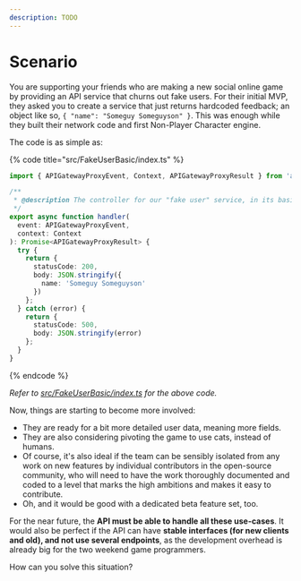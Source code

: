 ```yaml
---
description: TODO
---
```


# Scenario

You are supporting your friends who are making a new social online game by providing an API service that churns out fake users. For their initial MVP, they asked you to create a service that just returns hardcoded feedback; an object like so, `{ "name": "Someguy Someguyson" }`. This was enough while they built their network code and first Non-Player Character engine.

The code is as simple as:

{% code title="src/FakeUserBasic/index.ts" %}

```TypeScript
import { APIGatewayProxyEvent, Context, APIGatewayProxyResult } from 'aws-lambda';

/**
 * @description The controller for our "fake user" service, in its basic or naive shape.
 */
export async function handler(
  event: APIGatewayProxyEvent,
  context: Context
): Promise<APIGatewayProxyResult> {
  try {
    return {
      statusCode: 200,
      body: JSON.stringify({
        name: 'Someguy Someguyson'
      })
    };
  } catch (error) {
    return {
      statusCode: 500,
      body: JSON.stringify(error)
    };
  }
}
```

{% endcode %}

_Refer to [src/FakeUserBasic/index.ts](https://github.com/mikaelvesavuori/better-apis-workshop/blob/main/src/FakeUserBasic/index.ts) for the above code._

Now, things are starting to become more involved:

- They are ready for a bit more detailed user data, meaning more fields.
- They are also considering pivoting the game to use cats, instead of humans.
- Of course, it's also ideal if the team can be sensibly isolated from any work on new features by individual contributors in the open-source community, who will need to have the work thoroughly documented and coded to a level that marks the high ambitions and makes it easy to contribute.
- Oh, and it would be good with a dedicated beta feature set, too.

For the near future, the **API must be able to handle all these use-cases**. It would also be perfect if the API can have **stable interfaces (for new clients and old), and not use several endpoints**, as the development overhead is already big for the two weekend game programmers.

How can you solve this situation?
